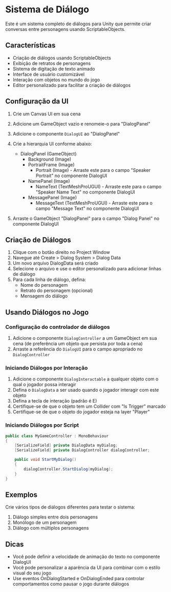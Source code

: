 # Sistema de Diálogo

Este é um sistema completo de diálogos para Unity que permite criar conversas entre personagens usando ScriptableObjects.

## Características

- Criação de diálogos usando ScriptableObjects
- Exibição de retratos de personagens
- Sistema de digitação de texto animado
- Interface de usuário customizável
- Interação com objetos no mundo do jogo
- Editor personalizado para facilitar a criação de diálogos

## Configuração da UI

1. Crie um Canvas UI em sua cena
2. Adicione um GameObject vazio e renomeie-o para "DialogPanel"
3. Adicione o componente `DialogUI` ao "DialogPanel"
4. Crie a hierarquia UI conforme abaixo:
   - DialogPanel (GameObject)
     - Background (Image)
     - PortraitFrame (Image)
       - Portrait (Image) - Arraste este para o campo "Speaker Portrait" no componente DialogUI
     - NamePanel (Image)
       - NameText (TextMeshProUGUI) - Arraste este para o campo "Speaker Name Text" no componente DialogUI
     - MessagePanel (Image)
       - MessageText (TextMeshProUGUI) - Arraste este para o campo "Message Text" no componente DialogUI

5. Arraste o GameObject "DialogPanel" para o campo "Dialog Panel" no componente DialogUI

## Criação de Diálogos

1. Clique com o botão direito no Project Window
2. Navegue até Create > Dialog System > Dialog Data
3. Um novo arquivo DialogData será criado
4. Selecione o arquivo e use o editor personalizado para adicionar linhas de diálogo
5. Para cada linha de diálogo, defina:
   - Nome do personagem
   - Retrato do personagem (opcional)
   - Mensagem do diálogo

## Usando Diálogos no Jogo

### Configuração do controlador de diálogos

1. Adicione o componente `DialogController` a um GameObject em sua cena (de preferência um objeto que persista por toda a cena)
2. Arraste a referência do `DialogUI` para o campo apropriado no `DialogController`

### Iniciando Diálogos por Interação

1. Adicione o componente `DialogInteractable` a qualquer objeto com o qual o jogador possa interagir
2. Defina o `DialogData` a ser usado quando o jogador interagir com este objeto
3. Defina a tecla de interação (padrão é E)
4. Certifique-se de que o objeto tem um Collider com "Is Trigger" marcado
5. Certifique-se de que o objeto do jogador esteja na layer "Player"

### Iniciando Diálogos por Script

```csharp
public class MyGameController : MonoBehaviour
{
    [SerializeField] private DialogData myDialog;
    [SerializeField] private DialogController dialogController;

    public void StartMyDialog()
    {
        dialogController.StartDialog(myDialog);
    }
}
```

## Exemplos

Crie vários tipos de diálogos diferentes para testar o sistema:

1. Diálogo simples entre dois personagens
2. Monólogo de um personagem
3. Diálogo com múltiplos personagens

## Dicas

- Você pode definir a velocidade de animação do texto no componente DialogUI
- Você pode personalizar a aparência da UI para combinar com o estilo visual do seu jogo
- Use eventos OnDialogStarted e OnDialogEnded para controlar comportamentos como pausar o jogo durante diálogos
